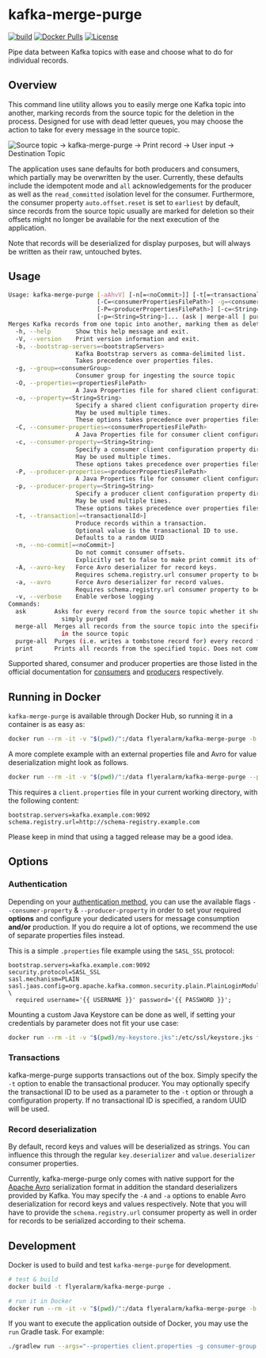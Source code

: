 # kafka-merge-purge
[![build](https://github.com/flyeralarm/kafka-merge-purge/actions/workflows/build-dev.yml/badge.svg)](https://github.com/flyeralarm/kafka-merge-purge/actions)
[![Docker Pulls](https://img.shields.io/docker/pulls/flyeralarm/kafka-merge-purge)](https://hub.docker.com/repository/docker/flyeralarm/kafka-merge-purge)
[![License](https://img.shields.io/badge/License-Apache%202.0-blue.svg)](https://github.com/flyeralarm/kafka-merge-purge/blob/main/LICENSE)

Pipe data between Kafka topics with ease and choose what to do for individual records.

## Overview
This command line utility allows you to easily merge one Kafka topic into another, marking records from the source topic
for the deletion in the process. Designed for use with dead letter queues, you may choose the action to take for every
message in the source topic.

![Source topic -> kafka-merge-purge -> Print record -> User input -> Destination Topic](https://raw.githubusercontent.com/flyeralarm/kafka-merge-purge/main/diagram.svg)

The application uses sane defaults for both producers and consumers, which partially may be overwritten by the user.
Currently, these defaults include the idempotent mode and `all` acknowledgements for the producer as well as
the `read_committed` isolation level for the consumer. Furthermore, the consumer property `auto.offset.reset` is set to
`earliest` by default, since records from the source topic usually are marked for deletion so their offsets might no longer
be available for the next execution of the application.

Note that records will be deserialized for display purposes, but will always be written as their raw, untouched bytes.

## Usage
```sh
Usage: kafka-merge-purge [-aAhvV] [-n[=<noCommit>]] [-t[=<transactionalId>]] [-b=<bootstrapServers>]
                         [-C=<consumerPropertiesFilePath>] -g=<consumerGroup> [-O=<propertiesFilePath>]
                         [-P=<producerPropertiesFilePath>] [-c=<String=String>]... [-o=<String=String>]...
                         [-p=<String=String>]... (ask | merge-all | purge-all | print)
Merges Kafka records from one topic into another, marking them as deleted in the old topic in the process
  -h, --help       Show this help message and exit.
  -V, --version    Print version information and exit.
  -b, --bootstrap-servers=<bootstrapServers>
                   Kafka Bootstrap servers as comma-delimited list.
                   Takes precedence over properties files.
  -g, --group=<consumerGroup>
                   Consumer group for ingesting the source topic
  -O, --properties=<propertiesFilePath>
                   A Java Properties file for shared client configuration (optional)
  -o, --property=<String=String>
                   Specify a shared client configuration property directly.
                   May be used multiple times.
                   These options takes precedence over properties files.
  -C, --consumer-properties=<consumerPropertiesFilePath>
                   A Java Properties file for consumer client configuration (optional)
  -c, --consumer-property=<String=String>
                   Specify a consumer client configuration property directly.
                   May be used multiple times.
                   These options takes precedence over properties files.
  -P, --producer-properties=<producerPropertiesFilePath>
                   A Java Properties file for consumer client configuration (optional)
  -p, --producer-property=<String=String>
                   Specify a producer client configuration property directly.
                   May be used multiple times.
                   These options takes precedence over properties files.
  -t, --transaction[=<transactionalId>]
                   Produce records within a transaction.
                   Optional value is the transactional ID to use.
                   Defaults to a random UUID
  -n, --no-commit[=<noCommit>]
                   Do not commit consumer offsets.
                   Explicitly set to false to make print commit its offsets
  -A, --avro-key   Force Avro deserializer for record keys.
                   Requires schema.registry.url consumer property to be set
  -a, --avro       Force Avro deserializer for record values.
                   Requires schema.registry.url consumer property to be set
  -v, --verbose    Enable verbose logging
Commands:
  ask        Asks for every record from the source topic whether it should be merged into the destination topic or
               simply purged
  merge-all  Merges all records from the source topic into the specified destination topic and marks them for deletion
               in the source topic
  purge-all  Purges (i.e. writes a tombstone record for) every record from the specified topic
  print      Prints all records from the specified topic. Does not commit offsets by default
```

Supported shared, consumer and producer properties are those listed in the official documentation for [consumers](https://docs.confluent.io/platform/current/installation/configuration/consumer-configs.html)
and [producers](https://docs.confluent.io/platform/current/installation/configuration/producer-configs.html) respectively.

## Running in Docker
`kafka-merge-purge` is available through Docker Hub, so running it in a container is as easy as:

```sh
docker run --rm -it -v "$(pwd)/":/data flyeralarm/kafka-merge-purge -b kafka.example.com:9092 -g consumer-group ask sourceTopic destinationTopic
```

A more complete example with an external properties file and Avro for value deserialization might look as follows.
```sh
docker run --rm -it -v "$(pwd)/":/data flyeralarm/kafka-merge-purge --properties /data/client.properties -g consumer-group -a ask sourceTopic destinationTopic
```
This requires a `client.properties` file in your current working directory, with the following content:
```properties
bootstrap.servers=kafka.example.com:9092
schema.registry.url=http://schema-registry.example.com
```

Please keep in mind that using a tagged release may be a good idea.

## Options
### Authentication
Depending on your [authentication method](https://docs.confluent.io/platform/current/kafka/overview-authentication-methods.html), you can use the available flags `--consumer-property` & `--producer-property` in order to set your required **options** and configure your dedicated users for message consumption **and/or** production. If you do require a lot of options, we recommend the use of separate properties files instead. 

This is a simple `.properties` file example using the `SASL_SSL` protocol: 
```properties
bootstrap.servers=kafka.example.com:9092
security.protocol=SASL_SSL
sasl.mechanism=PLAIN
sasl.jaas.config=org.apache.kafka.common.security.plain.PlainLoginModule \
  required username='{{ USERNAME }}' password='{{ PASSWORD }}';
```

Mounting a custom Java Keystore can be done as well, if setting your credentials by parameter does not fit your use case:
```sh
docker run --rm -it -v "$(pwd)/my-keystore.jks":/etc/ssl/keystore.jks flyeralarm/kafka-merge-purge ... 
```

### Transactions
kafka-merge-purge supports transactions out of the box. Simply specify the `-t` option to enable the transactional producer.
You may optionally specify the transactional ID to be used as a parameter to the `-t` option or through a configuration property.
If no transactional ID is specified, a random UUID will be used.

### Record deserialization
By default, record keys and values will be deserialized as strings. You can influence this through the regular `key.deserializer` and `value.deserializer` consumer properties.

Currently, kafka-merge-purge only comes with native support for the [Apache Avro](https://avro.apache.org/) serialization format in addition the standard deserializers provided by Kafka.
You may specify the `-A` and `-a` options to enable Avro deserialization for record keys and values respectively.
Note that you will have to provide the `schema.registry.url` consumer property as well in order for records to be serialized according to their schema.

## Development

Docker is used to build and test `kafka-merge-purge` for development.

```sh
# test & build
docker build -t flyeralarm/kafka-merge-purge .

# run it in Docker
docker run --rm -it -v "$(pwd)/":/data flyeralarm/kafka-merge-purge -b kafka:9092 -g consumer-group ask sourceTopic destinationTopic
```

If you want to execute the application outside of Docker, you may use the `run` Gradle task. For example:
```sh
./gradlew run --args="--properties client.properties -g consumer-group ask sourceTopic destinationTopic"
```

